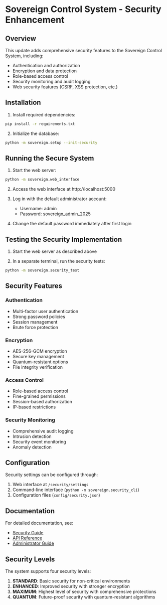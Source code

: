 # Sovereign Control System - Security Enhancement

## Overview

This update adds comprehensive security features to the Sovereign Control System, including:

- Authentication and authorization
- Encryption and data protection
- Role-based access control
- Security monitoring and audit logging
- Web security features (CSRF, XSS protection, etc.)

## Installation

1. Install required dependencies:

```bash
pip install -r requirements.txt
```

2. Initialize the database:

```bash
python -m sovereign.setup --init-security
```

## Running the Secure System

1. Start the web server:

```bash
python -m sovereign.web_interface
```

2. Access the web interface at http://localhost:5000

3. Log in with the default administrator account:
   - Username: admin
   - Password: sovereign_admin_2025

4. Change the default password immediately after first login

## Testing the Security Implementation

1. Start the web server as described above

2. In a separate terminal, run the security tests:

```bash
python -m sovereign.security_test
```

## Security Features

### Authentication

- Multi-factor user authentication
- Strong password policies
- Session management
- Brute force protection

### Encryption

- AES-256-GCM encryption
- Secure key management
- Quantum-resistant options
- File integrity verification

### Access Control

- Role-based access control
- Fine-grained permissions
- Session-based authorization
- IP-based restrictions

### Security Monitoring

- Comprehensive audit logging
- Intrusion detection
- Security event monitoring
- Anomaly detection

## Configuration

Security settings can be configured through:

1. Web interface at `/security/settings`
2. Command-line interface (`python -m sovereign.security_cli`)
3. Configuration files (`config/security.json`)

## Documentation

For detailed documentation, see:

- [Security Guide](./docs/SECURITY.md)
- [API Reference](./docs/API.md)
- [Administrator Guide](./docs/ADMIN.md)

## Security Levels

The system supports four security levels:

1. **STANDARD**: Basic security for non-critical environments
2. **ENHANCED**: Improved security with stronger encryption
3. **MAXIMUM**: Highest level of security with comprehensive protections
4. **QUANTUM**: Future-proof security with quantum-resistant algorithms
